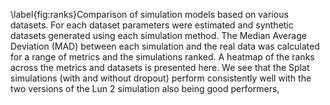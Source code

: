 \label{fig:ranks}Comparison of simulation models based on various datasets. For each dataset parameters were estimated and synthetic datasets generated using each simulation method. The Median Average Deviation (MAD) between each simulation and the real data was calculated for a range of metrics and the simulations ranked. A heatmap of the ranks across the metrics and datasets is presented here. We see that the Splat simulations (with and without dropout) perform consistently well with the two versions of the Lun 2 simulation also being good performers, 